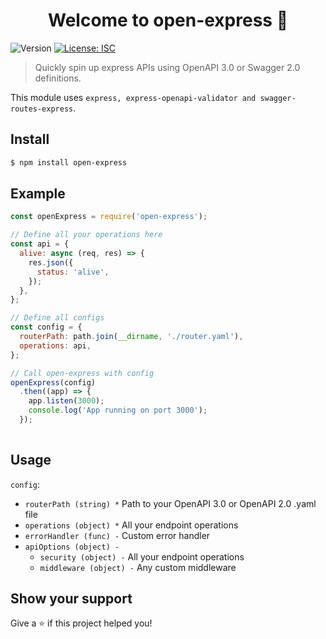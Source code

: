 
<h1 align="center">Welcome to open-express 👋</h1>

<p>

<img alt="Version" src="https://img.shields.io/badge/version-0.1-blue.svg?cacheSeconds=2592000"  />

<a href="#" target="_blank">

<img alt="License: ISC" src="https://img.shields.io/badge/License-ISC-yellow.svg"  />

</a>

</p>

  

> Quickly spin up express APIs using OpenAPI 3.0 or Swagger 2.0 definitions.

  

This module uses `express, express-openapi-validator and swagger-routes-express`.

  

## Install
```bash
$ npm install open-express
```

## Example
```js
const openExpress = require('open-express');

// Define all your operations here
const api = {
  alive: async (req, res) => {
    res.json({
      status: 'alive',
    });
  },
};

// Define all configs
const config = {
  routerPath: path.join(__dirname, './router.yaml'),
  operations: api,
};

// Call open-express with config
openExpress(config)
  .then((app) => {
    app.listen(3000);
    console.log('App running on port 3000');
  });
 
```

## Usage

`config`:
* `routerPath (string) *` Path to your OpenAPI 3.0 or OpenAPI 2.0 .yaml file
* `operations (object) *` All your endpoint operations
* `errorHandler (func) -` Custom error handler
* `apiOptions (object) -`
	 * `security (object) -` All your endpoint operations
	 * `middleware (object) -` Any custom middleware

## Show your support

  

Give a ⭐️ if this project helped you!